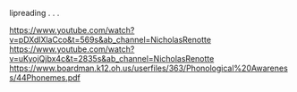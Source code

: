 lipreading . . .

https://www.youtube.com/watch?v=pDXdlXlaCco&t=569s&ab_channel=NicholasRenotte
https://www.youtube.com/watch?v=uKyojQjbx4c&t=2835s&ab_channel=NicholasRenotte
https://www.boardman.k12.oh.us/userfiles/363/Phonological%20Awareness/44Phonemes.pdf
